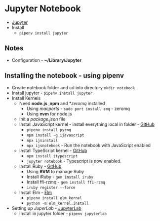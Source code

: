 # Jupyter Notebook
* [Jupyter](http://jupyter.org)
* Install
    * `pipenv install jupyter`

## Notes
* Configuration - **~/Library/Jupyter**

## Installing the notebook - using pipenv
* Create notebook folder and cd into directory `mkdir notebook` 
* Install jupyter - `pipenv install jupyter`
* Install Kernels
    * Need **node.js** ,**npm** and **zeromq* installed
        * Using *macports* - `sudo port install zmq` - zeromq
        * Using **nvm** for node.js
    * Init a *package.json* file
    * Install JavaScript kernel - install everything local in folder - [GitHub](https://github.com/n-riesco/ijavascript)
        * `pipenv install pyzmq`
        * `npm install -g ijavascript`
        * `npx ijsinstall`
        * `npx ijsnotebook` - Run the notebook with JavaScript enabled
    * Install TypeScript kernel - [GitHub](https://github.com/nearbydelta/itypescript)
        * `npm install itypescript`
        * `jupyter notebook` - Typescript is now enabled.
    * Install Ruby - [GitHub](https://github.com/SciRuby/iruby)
        * Using **RVM** to manage Ruby
        * Install iRuby - `gem install iruby`
        * Install ffi-rzmq - `gem install ffi-rzmq`
        * `iruby register --force`
    * Install Elm - [Elm](https://github.com/abingham/jupyter-elm-kernel)
        * `pipenv install elm_kernel`
        * `python -m elm_kernel.install`
* Setting up *JuperLab* - [JupyterLab](http://jupyterlab.readthedocs.io/en/stable/index.html)
    * Install in jupyter folder - `pipenv jupyterlab`

